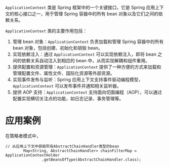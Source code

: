 

`ApplicationContext` 类是 Spring 框架中的一个关键接口，它是 Spring 应用上下文的核心接口之一，用于管理 Spring 容器中的所有 bean 对象以及它们之间的依赖关系。

`ApplicationContext` 类的主要作用包括：

1. 管理 bean 对象：`ApplicationContext` 负责加载和管理 Spring 容器中的所有 bean 对象，包括创建、初始化和销毁 bean。
2. 实现依赖注入：通过 `ApplicationContext` 可以实现依赖注入，即将 bean 之间的依赖关系自动注入到相应的 bean 中，从而实现解耦和组件重用。
3. 提供配置和资源管理：`ApplicationContext` 提供了一种方便的方式来加载和管理配置文件、属性文件、国际化资源等外部资源。
4. 实现事件发布与监听：Spring 应用上下文支持事件驱动编程模型，`ApplicationContext` 可以发布事件并通知相关监听器。
5. 提供 AOP 支持：`ApplicationContext` 支持面向切面编程（AOP），可以通过配置实现横切关注点的功能，如日志记录、事务管理等。







# 应用案例



在策略者模式中，

```
// 从应用上下文中获取所有AbstractChainHandler类型的bean
        Map<String, AbstractChainHandler> chainFilterMap = ApplicationContextHolder
                .getBeansOfType(AbstractChainHandler.class);
```









